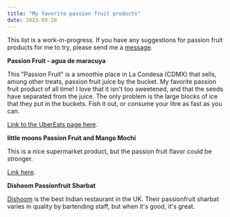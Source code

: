 ```yaml
---
title: "My favorite passion fruit products"
date: 2023-09-28
---
```


This list is a work-in-progress. If you have any suggestions for passion fruit products for me to try, please send me a [message](https://joel-becker.com/#contact).

**Passion Fruit - agua de maracuya**

This "Passion Fruit" is a smoothie place in La Condesa (CDMX) that sells, among other treats, passion fruit juice by the bucket. My favorite passion fruit product of all time! I love that it isn't too sweetened, and that the seeds have separated from the juice. The only problem is the large blocks of ice that they put in the buckets. Fish it out, or consume your litre as fast as you can.

[Link to the UberEats page here](https://www.ubereats.com/mx/store/passion-fruit/HAiBwZcVTL-0gIKNy-XhKQ/05405358-1cdb-4054-83d3-51a59a68a037/0379a62a-1156-4ddb-a09a-7e1dc45d5dfb/e1bce849-9ffe-482d-88f3-f61f7c4db9ef).

**little moons Passion Fruit and Mango Mochi**

This is a nice supermarket product, but the passion fruit flavor could be stronger.

[Link here](https://littlemoons.com/products/vegan-passionfruit-mango-mochi).

**Dishoom Passionfruit Sharbat**

[Dishoom](https://www.dishoom.com/) is the best Indian restaurant in the UK. Their passionfruit sharbat varies in quality by bartending staff, but when it's good, it's great.